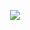 <p align="center"><a href="https://www.hackerrank.com/codesnerd"><img src="https://i0.wp.com/gradsingames.com/wp-content/uploads/2016/05/856771_668224053197841_1943699009_o.png"/></a></p>
